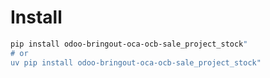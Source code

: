 # Install

```bash
pip install odoo-bringout-oca-ocb-sale_project_stock"
# or
uv pip install odoo-bringout-oca-ocb-sale_project_stock"
```
